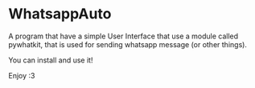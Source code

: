# WhatsappAuto
 
A  program that have a simple User Interface that use a module called pywhatkit, that is used for sending whatsapp message (or other things).

You can install and use it!

Enjoy :3
